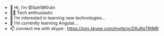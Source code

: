 - 👋 Hi, I’m @Sah18Kh4n
- 👨‍💻 Tech enthusiastic
- 👀 I’m interested in learning new technologies...
- 🌱 I’m currently learning Angular...
- 📫 connect me with skype : https://join.skype.com/invite/xcDXuRsTRtMR

<!---
Sah18Kh4n/Sah18Kh4n is a ✨ special ✨ repository because its `README.md` (this file) appears on your GitHub profile.
You can click the Preview link to take a look at your changes.
--->
